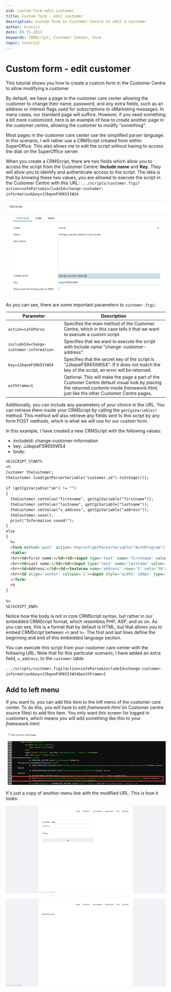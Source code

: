 ```yaml
---
uid: custom-form-edit-customer
title: Custom form - edit customer
description: Custom form in Customer Centre to edit a customer
author: kronicz
date: 09.15.2011
keywords: CRMScript, Customer Center, form
topic: tutorial
---
```


# Custom form - edit customer

This tutorial shows you how to create a custom form in the Customer Centre to allow modifying a customer

By default, we have a page in the customer care center allowing the customer to change their name, password, and any extra fields, such as an address or interest flags used for subscriptions to eMarketing messages. In many cases, our standard page will suffice. However, if you need something a bit more customized, here is an example of how to create another page in the customer centre, allowing the customer to modify "something".

Most pages in the customer care center use the simplified parser language. In this scenario, I will rather use a CRMScript created from within SuperOffice. This also allows me to edit the script without having to access the disk on the SuperOffice server.

When you create a CRMScript, there are two fields which allow you to access the script from the Customer Centre: **Include name** and **Key**. They will allow you to identify and authenticate access to the script. The idea is that by knowing these two values, you are allowed to execute the script in the Customer Centre with this URL: `.../scripts/customer.fcgi?action=safeParse&includeId=change-customer-information&key=JJbqoeFSR65ItWS4`

![Custom form - edit customer -screenshot][img1]

As you can see, there are some important parameters to `customer.fcgi`:

| Parameter | Description |
|-----------|-------------|
| `action=safeParse` | Specifies the main method of the Customer Centre, which in this case tells it that we want to execute a custom script. |
| `includeId=change-customer-information` | Specifies that we want to execute the script with Include name "change-customer-address". |
| `key=JJbqoeFSR65ItWS4` | Specifies that the secret key of the script is "JJbqoeFSR65ItWS4". If it does not match the key of the script, an error will be returned. |
| `withFrame=1`| Optional. This will make the page a part of the Customer Centre default visual look by placing the returned contents inside *framework.html*, just like the other Customer Centre pages. |

Additionally, you can include any parameters of your choice in the URL. You can retrieve them inside your CRMScript by calling the `getCgiVariable()` method. This method will also retrieve any fields sent to this script by any form POST methods, which is what we will use for our custom form.

In this example, I have created a new CRMScript with the following values:

* includeId: change-customer-information
* key: JJbqoeFSR65ItWS4
* body:

```html
%EJSCRIPT_START%
<%
Customer theCustomer;
theCustomer.load(getParserVariable("customer.id").toInteger());

if (getCgiVariable("ok") != "")
{
  theCustomer.setValue("firstname", getCgiVariable("firstname"));
  theCustomer.setValue("lastname", getCgiVariable("lastname"));
  theCustomer.setValue("x_address", getCgiVariable("address"));
  theCustomer.save();
  print("Information saved!");
}
else
{
  %>
  <form method='post' action='<%print(getParserVariable("AuthProgram"));%>?action=safeParse&includeId=change-customer-information&key=JJbqoeFSR65ItWS4&withFrame=1'>
  <table>
  <tr><td>First name:</td><td><input type='text' name='firstname' value='<% print(theCustomer.getValue("firstname")); %>'></td></tr>
  <tr><td>Last name:</td><td><input type='text' name='lastname' value='<% print(theCustomer.getValue("lastname")); %>'></td></tr>
  <tr><td>Address:</td><td><textarea name='address' rows='5' cols='50'><% print(theCustomer.getValue("x_address")); %></textarea></td></tr>
  <tr><td align='center' colspan='2'><input style='width: 100px' type='submit' name='ok' value=' Ok '></td></tr>
  </form>
  <%
}

%>
%EJSCRIPT_END%
```

Notice how the body is not in core CRMScript syntax, but rather in our embedded CRMScript format, which resembles PHP, ASP, and so on. As you can see, this is a format that by default is HTML, but that allows you to embed CRMScript between `<%` and `%>`. The first and last lines define the beginning and end of this embedded language section.

You can execute this script from your customer care center with the following URL. Note that for this particular scenario, I have added an extra field, `x_address`, to the `customer` table.

`.../scripts/customer.fcgi?action=safeParse&includeId=change-customer-information&key=JJbqoeFSR65ItWS4&withFrame=1`

## Add to left menu

If you want to, you can add this item to the left menu of the customer care center. To do this, you will have to edit *framework.html* (in Customer centre source files) to add this item. You only want this screen for logged in customers, which means you will add something like this to your *framework.html*:

![menu  -screenshot][img4]

It's just a copy of another menu line with the modified URL. This is how it looks:

![form 1 -screenshot][img2]

![form 2 -screenshot][img3]

<!-- Referenced image -->
[img1]: media/script.png
[img2]: media/form1.png
[img3]: media/form2.png
[img4]: media/menuitem.png
